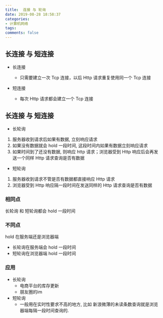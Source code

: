 ```yaml
---
title:  连接 与 轮询
date: 2019-08-28 18:58:37
categories:
- 计算机网络
tags:
comments: false
---
```


## 长连接 与 短连接
- 长连接
	
	- 只需要建立一次 Tcp 连接，以后 Http 请求重复使用同一个 Tcp 连接
- 短连接
	
	- 每次 Http 请求都会建立一个 Tcp 连接
	

<!-- more -->

## 长连接 与 短连接
- 长轮询
1. 服务器收到请求后如果有数据, 立刻响应请求
2. 如果没有数据就会 hold 一段时间, 这段时间内如果有数据立刻响应请求
3. 如果时间到了还没有数据, 则响应 http 请求；浏览器受到 Http 响应后会再发送一个同样 Http 请求查询是否有数据
-  短轮询
1. 服务器收到请求不管是否有数据都直接响应 Http 请求
2. 浏览器受到 Http 响应隔一段时间在发送同样的 Http 请求查询是否有数据

### 相同点
长轮询 和 短轮询都会 hold 一段时间

### 不同点
hold 在服务端还是浏览器端
- 长轮询在服务端会 hold 一段时间 
- 短轮询在浏览器端 hold 一段时间

### 应用
- 长轮询
	- 电商平台的库存更新
	- 朋友圈的im
- 短轮询
	- 一般用在实时性要求不高的地方, 比如 新浪微薄的未读条数查询就是浏览器端每隔一段时间查询的.